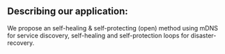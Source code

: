 ## Describing our application:

We propose an self-healing & self-protecting (open) method using mDNS for service discovery, self-healing and self-protection loops for disaster-recovery. 



